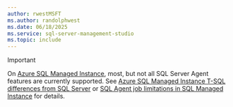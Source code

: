 ```yaml
---
author: rwestMSFT
ms.author: randolphwest
ms.date: 06/18/2025
ms.service: sql-server-management-studio
ms.topic: include
---
```

> [!IMPORTANT]  
> On [Azure SQL Managed Instance](/azure/sql-database/sql-database-managed-instance), most, but not all SQL Server Agent features are currently supported. See [Azure SQL Managed Instance T-SQL differences from SQL Server](/azure/sql-database/sql-database-managed-instance-transact-sql-information#sql-server-agent) or [SQL Agent job limitations in SQL Managed Instance](/azure/azure-sql/managed-instance/job-automation-managed-instance#sql-agent-job-limitations-in-sql-managed-instance) for details.